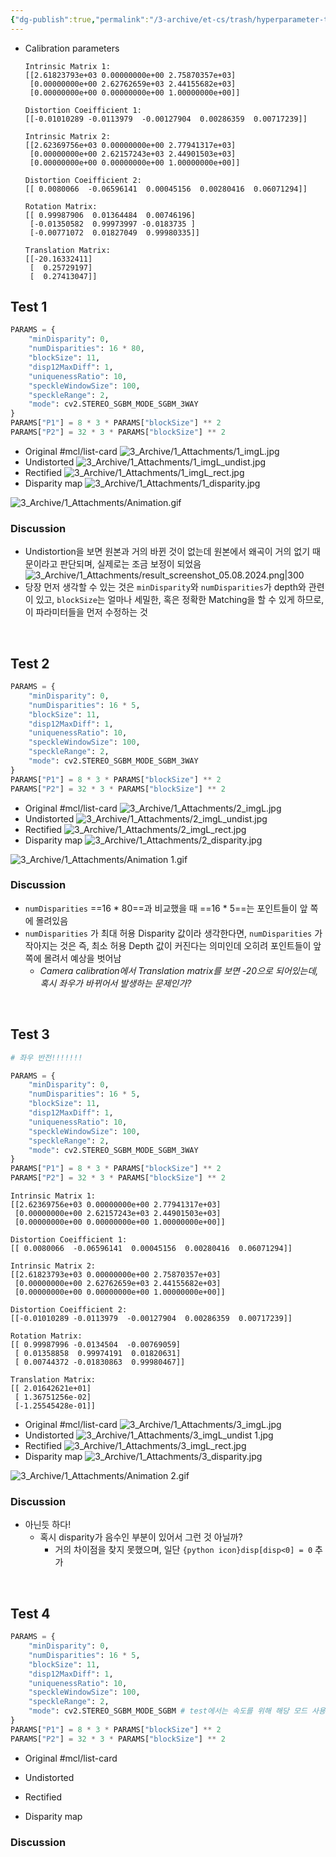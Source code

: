 ```yaml
---
{"dg-publish":true,"permalink":"/3-archive/et-cs/trash/hyperparameter-tunning/","tags":["Project/Stereo2PCD"],"noteIcon":"","created":"2024-08-05"}
---
```


- Calibration parameters
	```
	Intrinsic Matrix 1:
	[[2.61823793e+03 0.00000000e+00 2.75870357e+03]
	 [0.00000000e+00 2.62762659e+03 2.44155682e+03]
	 [0.00000000e+00 0.00000000e+00 1.00000000e+00]]
	
	Distortion Coeifficient 1: 
	[[-0.01010289 -0.0113979  -0.00127904  0.00286359  0.00717239]]
	
	Intrinsic Matrix 2: 
	[[2.62369756e+03 0.00000000e+00 2.77941317e+03]
	 [0.00000000e+00 2.62157243e+03 2.44901503e+03]
	 [0.00000000e+00 0.00000000e+00 1.00000000e+00]]
	
	Distortion Coeifficient 2: 
	[[ 0.0080066  -0.06596141  0.00045156  0.00280416  0.06071294]]
	
	Rotation Matrix: 
	[[ 0.99987906  0.01364484  0.00746196]
	 [-0.01350582  0.99973997 -0.0183735 ]
	 [-0.00771072  0.01827049  0.99980335]]
	
	Translation Matrix: 
	[[-20.16332411]
	 [  0.25729197]
	 [  0.27413047]]
	```

## Test 1
```python
PARAMS = {
    "minDisparity": 0,
    "numDisparities": 16 * 80,
    "blockSize": 11,
    "disp12MaxDiff": 1,
    "uniquenessRatio": 10,
    "speckleWindowSize": 100,
    "speckleRange": 2,
    "mode": cv2.STEREO_SGBM_MODE_SGBM_3WAY
}
PARAMS["P1"] = 8 * 3 * PARAMS["blockSize"] ** 2
PARAMS["P2"] = 32 * 3 * PARAMS["blockSize"] ** 2
```

- Original #mcl/list-card
  ![3_Archive/1_Attachments/1_imgL.jpg](/img/user/3_Archive/1_Attachments/1_imgL.jpg)
- Undistorted
  ![3_Archive/1_Attachments/1_imgL_undist.jpg](/img/user/3_Archive/1_Attachments/1_imgL_undist.jpg)
- Rectified
  ![3_Archive/1_Attachments/1_imgL_rect.jpg](/img/user/3_Archive/1_Attachments/1_imgL_rect.jpg)
- Disparity map
	![3_Archive/1_Attachments/1_disparity.jpg](/img/user/3_Archive/1_Attachments/1_disparity.jpg)


![3_Archive/1_Attachments/Animation.gif](/img/user/3_Archive/1_Attachments/Animation.gif)

### Discussion
- Undistortion을 보면 원본과 거의 바뀐 것이 없는데 원본에서 왜곡이 거의 없기 때문이라고 판단되며, 실제로는 조금 보정이 되었음
  ![3_Archive/1_Attachments/result_screenshot_05.08.2024.png|300](/img/user/3_Archive/1_Attachments/result_screenshot_05.08.2024.png)
- 당장 먼저 생각할 수 있는 것은 `minDisparity`와 `numDisparities`가 depth와 관련이 있고, `blockSize`는 얼마나 세밀한, 혹은 정확한 Matching을 할 수 있게 하므로, 이 파라미터들을 먼저 수정하는 것

<br/>

## Test 2
```python
PARAMS = {
    "minDisparity": 0,
    "numDisparities": 16 * 5,
    "blockSize": 11,
    "disp12MaxDiff": 1,
    "uniquenessRatio": 10,
    "speckleWindowSize": 100,
    "speckleRange": 2,
    "mode": cv2.STEREO_SGBM_MODE_SGBM_3WAY
}
PARAMS["P1"] = 8 * 3 * PARAMS["blockSize"] ** 2
PARAMS["P2"] = 32 * 3 * PARAMS["blockSize"] ** 2
```

- Original #mcl/list-card
  ![3_Archive/1_Attachments/2_imgL.jpg](/img/user/3_Archive/1_Attachments/2_imgL.jpg)
- Undistorted
  ![3_Archive/1_Attachments/2_imgL_undist.jpg](/img/user/3_Archive/1_Attachments/2_imgL_undist.jpg)
- Rectified
  ![3_Archive/1_Attachments/2_imgL_rect.jpg](/img/user/3_Archive/1_Attachments/2_imgL_rect.jpg)
- Disparity map
	![3_Archive/1_Attachments/2_disparity.jpg](/img/user/3_Archive/1_Attachments/2_disparity.jpg)

![3_Archive/1_Attachments/Animation 1.gif](/img/user/3_Archive/1_Attachments/Animation%201.gif)



### Discussion
- `numDisparities` ==16 * 80==과 비교했을 때 ==16 * 5==는 포인트들이 앞 쪽에 몰려있음
- `numDisparities` 가 최대 허용 Disparity 값이라 생각한다면, `numDisparities` 가 작아지는 것은 즉, 최소 허용 Depth 값이 커진다는 의미인데 오히려 포인트들이 앞 쪽에 몰려서 예상을 벗어남
	- *Camera calibration에서 Translation matrix를 보면 -20으로 되어있는데, 혹시 좌우가 바뀌어서 발생하는 문제인가?*

<br/>

## Test 3
```python
# 좌우 반전!!!!!!!

PARAMS = {
    "minDisparity": 0,
    "numDisparities": 16 * 5,
    "blockSize": 11,
    "disp12MaxDiff": 1,
    "uniquenessRatio": 10,
    "speckleWindowSize": 100,
    "speckleRange": 2,
    "mode": cv2.STEREO_SGBM_MODE_SGBM_3WAY
}
PARAMS["P1"] = 8 * 3 * PARAMS["blockSize"] ** 2
PARAMS["P2"] = 32 * 3 * PARAMS["blockSize"] ** 2
```

```
Intrinsic Matrix 1:
[[2.62369756e+03 0.00000000e+00 2.77941317e+03]
 [0.00000000e+00 2.62157243e+03 2.44901503e+03]
 [0.00000000e+00 0.00000000e+00 1.00000000e+00]]

Distortion Coeifficient 1: 
[[ 0.0080066  -0.06596141  0.00045156  0.00280416  0.06071294]]

Intrinsic Matrix 2: 
[[2.61823793e+03 0.00000000e+00 2.75870357e+03]
 [0.00000000e+00 2.62762659e+03 2.44155682e+03]
 [0.00000000e+00 0.00000000e+00 1.00000000e+00]]

Distortion Coeifficient 2: 
[[-0.01010289 -0.0113979  -0.00127904  0.00286359  0.00717239]]

Rotation Matrix: 
[[ 0.99987996 -0.0134504  -0.00769059]
 [ 0.01358858  0.99974191  0.01820631]
 [ 0.00744372 -0.01830863  0.99980467]]

Translation Matrix: 
[[ 2.01642621e+01]
 [ 1.36751256e-02]
 [-1.25545428e-01]]
```

- Original #mcl/list-card
  ![3_Archive/1_Attachments/3_imgL.jpg](/img/user/3_Archive/1_Attachments/3_imgL.jpg)
- Undistorted
  ![3_Archive/1_Attachments/3_imgL_undist 1.jpg](/img/user/3_Archive/1_Attachments/3_imgL_undist%201.jpg)
- Rectified
  ![3_Archive/1_Attachments/3_imgL_rect.jpg](/img/user/3_Archive/1_Attachments/3_imgL_rect.jpg)
- Disparity map
	![3_Archive/1_Attachments/3_disparity.jpg](/img/user/3_Archive/1_Attachments/3_disparity.jpg)

![3_Archive/1_Attachments/Animation 2.gif](/img/user/3_Archive/1_Attachments/Animation%202.gif)
### Discussion
- 아닌듯 하다!
	- 혹시 disparity가 음수인 부분이 있어서 그런 것 아닐까?
		- 거의 차이점을 찾지 못했으며, 일단 `{python icon}disp[disp<0] = 0` 추가

<br/>

## Test 4
```python
PARAMS = {
    "minDisparity": 0,
    "numDisparities": 16 * 5,
    "blockSize": 11,
    "disp12MaxDiff": 1,
    "uniquenessRatio": 10,
    "speckleWindowSize": 100,
    "speckleRange": 2,
    "mode": cv2.STEREO_SGBM_MODE_SGBM # test에서는 속도를 위해 해당 모드 사용
}
PARAMS["P1"] = 8 * 3 * PARAMS["blockSize"] ** 2
PARAMS["P2"] = 32 * 3 * PARAMS["blockSize"] ** 2
```


- Original #mcl/list-card
  
- Undistorted
  
- Rectified
  
- Disparity map
	


### Discussion
